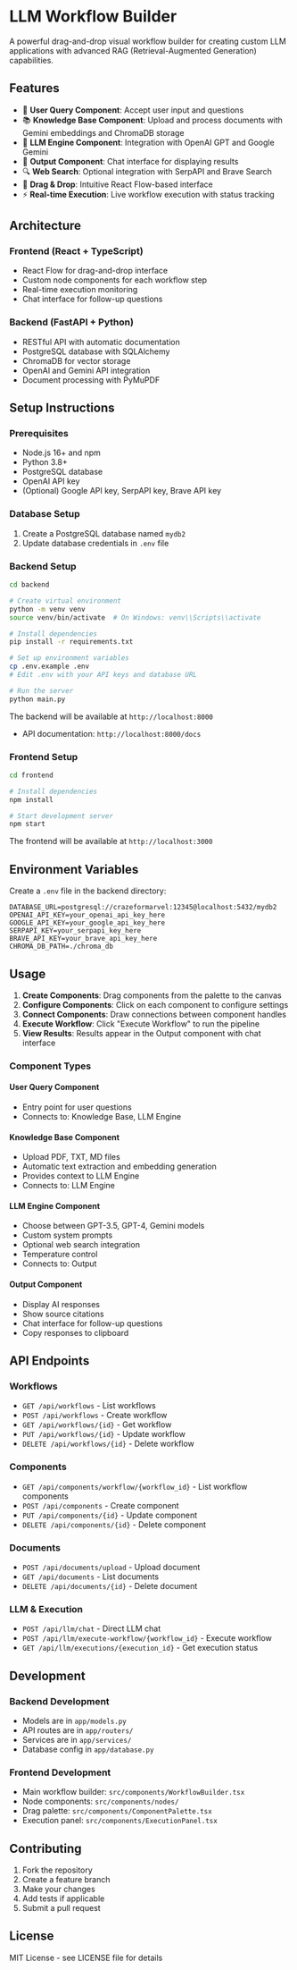 # LLM Workflow Builder

A powerful drag-and-drop visual workflow builder for creating custom LLM applications with advanced RAG (Retrieval-Augmented Generation) capabilities.

## Features

- 🎯 **User Query Component**: Accept user input and questions
- 📚 **Knowledge Base Component**: Upload and process documents with Gemini embeddings and ChromaDB storage
- 🧠 **LLM Engine Component**: Integration with OpenAI GPT and Google Gemini
- 💬 **Output Component**: Chat interface for displaying results
- 🔍 **Web Search**: Optional integration with SerpAPI and Brave Search
- 🔄 **Drag & Drop**: Intuitive React Flow-based interface
- ⚡ **Real-time Execution**: Live workflow execution with status tracking

## Architecture

### Frontend (React + TypeScript)
- React Flow for drag-and-drop interface
- Custom node components for each workflow step
- Real-time execution monitoring
- Chat interface for follow-up questions

### Backend (FastAPI + Python)
- RESTful API with automatic documentation
- PostgreSQL database with SQLAlchemy
- ChromaDB for vector storage
- OpenAI and Gemini API integration
- Document processing with PyMuPDF

## Setup Instructions

### Prerequisites
- Node.js 16+ and npm
- Python 3.8+
- PostgreSQL database
- OpenAI API key
- (Optional) Google API key, SerpAPI key, Brave API key

### Database Setup
1. Create a PostgreSQL database named `mydb2`
2. Update database credentials in `.env` file

### Backend Setup
```bash
cd backend

# Create virtual environment
python -m venv venv
source venv/bin/activate  # On Windows: venv\\Scripts\\activate

# Install dependencies
pip install -r requirements.txt

# Set up environment variables
cp .env.example .env
# Edit .env with your API keys and database URL

# Run the server
python main.py
```

The backend will be available at `http://localhost:8000`
- API documentation: `http://localhost:8000/docs`

### Frontend Setup
```bash
cd frontend

# Install dependencies
npm install

# Start development server
npm start
```

The frontend will be available at `http://localhost:3000`

## Environment Variables

Create a `.env` file in the backend directory:

```env
DATABASE_URL=postgresql://crazeformarvel:12345@localhost:5432/mydb2
OPENAI_API_KEY=your_openai_api_key_here
GOOGLE_API_KEY=your_google_api_key_here
SERPAPI_KEY=your_serpapi_key_here
BRAVE_API_KEY=your_brave_api_key_here
CHROMA_DB_PATH=./chroma_db
```

## Usage

1. **Create Components**: Drag components from the palette to the canvas
2. **Configure Components**: Click on each component to configure settings
3. **Connect Components**: Draw connections between component handles
4. **Execute Workflow**: Click "Execute Workflow" to run the pipeline
5. **View Results**: Results appear in the Output component with chat interface

### Component Types

#### User Query Component
- Entry point for user questions
- Connects to: Knowledge Base, LLM Engine

#### Knowledge Base Component
- Upload PDF, TXT, MD files
- Automatic text extraction and embedding generation
- Provides context to LLM Engine
- Connects to: LLM Engine

#### LLM Engine Component
- Choose between GPT-3.5, GPT-4, Gemini models
- Custom system prompts
- Optional web search integration
- Temperature control
- Connects to: Output

#### Output Component
- Display AI responses
- Show source citations
- Chat interface for follow-up questions
- Copy responses to clipboard

## API Endpoints

### Workflows
- `GET /api/workflows` - List workflows
- `POST /api/workflows` - Create workflow
- `GET /api/workflows/{id}` - Get workflow
- `PUT /api/workflows/{id}` - Update workflow
- `DELETE /api/workflows/{id}` - Delete workflow

### Components
- `GET /api/components/workflow/{workflow_id}` - List workflow components
- `POST /api/components` - Create component
- `PUT /api/components/{id}` - Update component
- `DELETE /api/components/{id}` - Delete component

### Documents
- `POST /api/documents/upload` - Upload document
- `GET /api/documents` - List documents
- `DELETE /api/documents/{id}` - Delete document

### LLM & Execution
- `POST /api/llm/chat` - Direct LLM chat
- `POST /api/llm/execute-workflow/{workflow_id}` - Execute workflow
- `GET /api/llm/executions/{execution_id}` - Get execution status

## Development

### Backend Development
- Models are in `app/models.py`
- API routes are in `app/routers/`
- Services are in `app/services/`
- Database config in `app/database.py`

### Frontend Development
- Main workflow builder: `src/components/WorkflowBuilder.tsx`
- Node components: `src/components/nodes/`
- Drag palette: `src/components/ComponentPalette.tsx`
- Execution panel: `src/components/ExecutionPanel.tsx`

## Contributing

1. Fork the repository
2. Create a feature branch
3. Make your changes
4. Add tests if applicable
5. Submit a pull request

## License

MIT License - see LICENSE file for details
